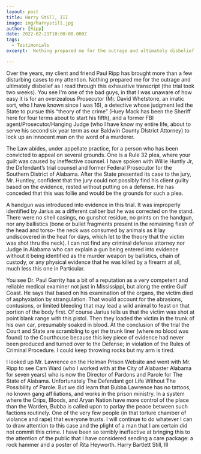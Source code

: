 ```yaml
---
layout: post
title: Harry Still, III
image: img/harrystill.jpg
author: [Ripp]
date: 2022-02-21T10:00:00.000Z
tags:
  - Testimonials
excerpt:  Nothing prepared me for the outrage and ultimately disbelief as I read through this exhaustive transcript (the trial took two weeks).

---
```

 Over the years, my client and friend Paul Ripp has brought more than a few disturbing cases to my attention. Nothing prepared me for the outrage and ultimately disbelief as I read through this exhaustive transcript (the trial took two weeks). You see I'm one of the bad guys, in that I was unaware of how easy it is for an overzealous Prosecutor (Mr. David Whetstone, an irratic sort, who I have known since I was 16), a detective whose judgment led the State to pursue this “theory of the crime” (Huey Mack has been the Sheriff here for four terms about to start his fifth), and a former FBI agent/Prosecutor/Hanging Judge (who I have know my entire life, about to serve his second six year term as our Baldwin County DIstrict Attorney) to lock up an innocent man on the word of a murderer. 
 
 The Law abides, under appellate practice, for a person who has been convicted to appeal on several grounds. One is a Rule 32 plea, where your guilt was caused by ineffective counsel. I have spoken with Willie Huntly Jr, the Defendant’s trial counsel and former Federal Prosecutor for the Southern District of Alabama. After the State presented its case to the jury, Mr. Huntley, confident that the jury could not possibly find his client guilty based on the evidence, rested without putting on a defense. He has conceded that this was follie and would be the grounds for such a plea. 
 
 A handgun was introduced into evidence in this trial. It was improperly identified by Jarius as a different caliber but he was corrected on the stand. There were no shell casings, no gunshot residue, no prints on the handgun, nor any ballistics (bone or bullet fragments present in the remaining flesh of the head and torso- the neck was consumed by animals as it lay undiscovered in the heat for days, which let to the theory that the victim was shot thru the neck). I can not find any criminal defense attorney nor Judge in Alabama who can explain a gun being entered into evidence without it being identified as the murder weapon by ballistics, chain of custody, or any physical evidence that he was killed by a firearm at all, much less this one in Particular. 
 
 You see Dr. Paul Garrity has a bit of a reputation as a very competent and reliable medical examiner not just in Mississippi, but along the entire Gulf Coast. He says that based on his examination of the organs, the victim died of asphyxiation by strangulation. That would account for the abrasions, contusions, or limited bleeding that may lead a wild animal to feast on that portion of the body first. Of course Jarius tells us that the victim was shot at point blank range with this pistol. Then they loaded the victim in the trunk of his own car, presumably soaked in blood. At the conclusion of the trial the Court and State are scrambling to get the trunk liner (where no blood was found) to the Courthouse because this key piece of evidence had never been produced and turned over to the Defense; in violation of the Rules of Criminal Procedure. I could keep throwing rocks but my arm is tired. 
 
 I looked up Mr. Lawrence on the Holman Prison Website and went with Mr. Ripp to see Cam Ward (who I worked with at the City of Alabaster Alabama for seven years) who is now the Director of Pardons and Parole for The State of Alabama. Unfortunately The Defendant got Life Without The Possibility of Parole. But we did learn that Bubba Lawrence has no tattoos, no known gang affiliations, and works in the prison ministry. In a system where the Crips, Bloods, and Aryan Nation have more control of the place than the Warden, Bubba is called upon to parlay the peace between such factions routinely. One of the very few people (in that torture chamber of violance and rape) that everyone trusts. I will continue to do whatever I can to draw attention to this case and the plight of a man that I am certain did not commit this crime. I have been so terribly ineffective at bringing this to the  attention of the public that I have considered sending a care package: a rock hammer and a poster of Rita Heyworth. Harry Bartlett Still, III
